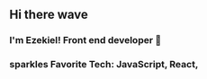 ## Hi there wave
### I'm Ezekiel!  Front end developer :man:
### sparkles Favorite Tech: JavaScript, React,
<!--
**ezekielnizamani/ezekielnizamani** is a ✨ _special_ ✨ repository because its `README.md` (this file) appears on your GitHub profile.
